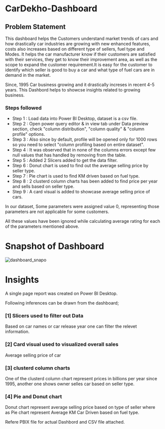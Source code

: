# CarDekho-Dashboard

## Problem Statement

This dashboard helps the Customers understand market trends of cars and how drastically car industries are growing with new enhanced features, costs also increases based on different type of sellers, fuel type and Modes. It helps the car manufacturer know if their customers are satisfied with their services, they get to know their improvement area, as well as the scope to expand the customer requirement.It is easy for the customer to identify which seller is good to buy a car and what type of fuel cars are in demand in the market.

Since, 1995 Car business growing and it drastically increses in recent 4-5 years.
This Dashbord helps to showcse insights related to growing business.

### Steps followed 

- Step 1 : Load data into Power BI Desktop, dataset is a csv file.
- Step 2 : Open power query editor & in view tab under Data preview section, check "column distribution", "column quality" & "column profile" options.
- Step 3 : Also since by default, profile will be opened only for 1000 rows so you need to select "column profiling based on entire dataset".
- Step 4 : It was observed that in none of the columns errors except few null values that has handled by removing from the table. 
- Step 5 : Added 2 Slicers added to get the data filter.
- Step 6 : Donut chart is used to find out the average selling price by seller type.
- Step 7 : Pie chart is used to find KM driven based on fuel type.
- Step 8 : 2 clusterd column charts has been added to find price per year and sells based on seller type. 
- Step 9 : A card visual is added to showcase average selling price of cars.

In our dataset, Some parameters were assigned value 0, representing those parameters are not applicable for some customers.

All these values have been ignored while calculating average rating for each of the parameters mentioned above.

# Snapshot of Dashboard
![dashboard_snapo](https://github.com/user-attachments/assets/244718bd-b104-42d1-80a5-072c47e2f360)

# Insights

A single page report was created on Power BI Desktop.

Following inferences can be drawn from the dashboard;

### [1] Slicers used to filter out Data
Based on car names or car release year one can filter the relevet information.

### [2] Card visual used to visualized overall sales
Average selling price of car

### [3] clusterd column charts
One of the clusterd column chart represent prices in billions per year since 1995, another one shows owner selles car based on seller type. 

### [4] Pie and Donut chart
Donut chart represent average selling price based on type of seller where as Pie chart represent Average KM Car Driven based on fuel type.

Refere PBIX file for actual Dashbord and CSV file attached. 
